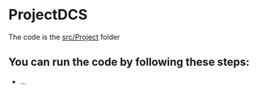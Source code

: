 # ProjectDCS

The code is the [src/Project](https://github.com/cristisocaci/ProjectDCS/tree/main/src/Project) folder


## You can run the code by following these steps:
 - ...
